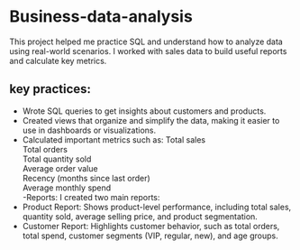# Business-data-analysis
This project helped me practice SQL and understand how to analyze data using real-world scenarios. I worked with sales data to build useful reports and calculate key metrics.
## key practices:
- Wrote SQL queries to get insights about customers and products.
- Created views that organize and simplify the data, making it easier to use in dashboards or visualizations.
- Calculated important metrics such as:
   Total sales  
   Total orders  
   Total quantity sold  
   Average order value  
   Recency (months since last order)  
   Average monthly spend  
-Reports: I created two main reports:
- Product Report: Shows product-level performance, including total sales, quantity sold, average selling price, and product segmentation.
- Customer Report: Highlights customer behavior, such as total orders, total spend, customer segments (VIP, regular, new), and age groups.

